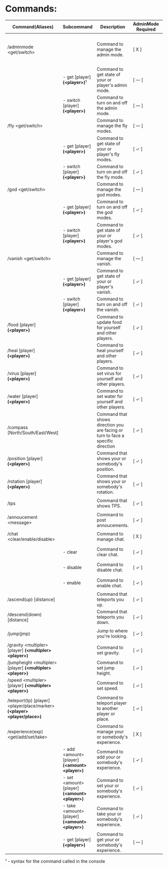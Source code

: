 ﻿
# Commands:

| Command(Aliases) | Subcommand | Description | AdminMode Required | Command Actor  |
|--|--|--|--|--|
| /adminmode \<get/switch\> |  | Command to manage the admin mode. | [ X ] | <pre><center>![unturned-ico](images/unturned.png)  ![console-ico](images/console.png)</center></pre> |
|  | - get [player] **(\<player\>)¹** | Command to get state of your or player's admin mode. | [ — ] | <pre><center>![unturned-ico](https://cdn2.steamgriddb.com/file/sgdb-cdn/icon/775a46e8c6d09ce5548db66cc249435c/32/32x32.png)  ![console-ico](https://img.icons8.com/glyph-neue/32/BF8264/console.png)</center></pre> |
|  | - switch [player] **(\<player\>)** | Command to turn on and off the admin mode. | [ — ] | <pre><center>![unturned-ico](https://cdn2.steamgriddb.com/file/sgdb-cdn/icon/775a46e8c6d09ce5548db66cc249435c/32/32x32.png)  ![console-ico](https://img.icons8.com/glyph-neue/32/BF8264/console.png)</center></pre> |
| /fly \<get/switch\> |  | Command to manage the fly modes. | [ — ] | <pre><center>![unturned-ico](https://cdn2.steamgriddb.com/file/sgdb-cdn/icon/775a46e8c6d09ce5548db66cc249435c/32/32x32.png)  ![console-ico](https://img.icons8.com/glyph-neue/32/BF8264/console.png)</center></pre> |
|  | - get [player] **(\<player\>)** | Command to get state of your or player's fly modes. | [ ✓ ] | <pre><center>![unturned-ico](https://cdn2.steamgriddb.com/file/sgdb-cdn/icon/775a46e8c6d09ce5548db66cc249435c/32/32x32.png)  ![console-ico](https://img.icons8.com/glyph-neue/32/BF8264/console.png)</center></pre> |
|  | - switch [player] **(\<player\>)** | Command to turn on and off the fly mode. | [ ✓ ] | <pre><center>![unturned-ico](https://cdn2.steamgriddb.com/file/sgdb-cdn/icon/775a46e8c6d09ce5548db66cc249435c/32/32x32.png)  ![console-ico](https://img.icons8.com/glyph-neue/32/BF8264/console.png)</center></pre> |
| /god \<get/switch\> |  | Command to manage the god modes. | [ — ] | <pre><center>![unturned-ico](https://cdn2.steamgriddb.com/file/sgdb-cdn/icon/775a46e8c6d09ce5548db66cc249435c/32/32x32.png)  ![console-ico](https://img.icons8.com/glyph-neue/32/BF8264/console.png)</center></pre> |
|  | - get [player] **(\<player\>)** | Command to turn on and off the god modes. | [ ✓ ] | <pre><center>![unturned-ico](https://cdn2.steamgriddb.com/file/sgdb-cdn/icon/775a46e8c6d09ce5548db66cc249435c/32/32x32.png)  ![console-ico](https://img.icons8.com/glyph-neue/32/BF8264/console.png)</center></pre> |
|  | - switch [player] **(\<player\>)** | Command to get state of your or player's god modes. | [ ✓ ] | <pre><center>![unturned-ico](https://cdn2.steamgriddb.com/file/sgdb-cdn/icon/775a46e8c6d09ce5548db66cc249435c/32/32x32.png)  ![console-ico](https://img.icons8.com/glyph-neue/32/BF8264/console.png)</center></pre> |
| /vanish \<get/switch\> |  | Command to manage the vanish. | [ — ] | <pre><center>![unturned-ico](https://cdn2.steamgriddb.com/file/sgdb-cdn/icon/775a46e8c6d09ce5548db66cc249435c/32/32x32.png)  ![console-ico](https://img.icons8.com/glyph-neue/32/BF8264/console.png)</center></pre> |
|  | - get [player] **(\<player\>)** | Command to get state of your or player's vanish. | [ ✓ ] | <pre><center>![unturned-ico](https://cdn2.steamgriddb.com/file/sgdb-cdn/icon/775a46e8c6d09ce5548db66cc249435c/32/32x32.png)  ![console-ico](https://img.icons8.com/glyph-neue/32/BF8264/console.png)</center></pre> |
|  | - switch [player] **(\<player\>)** | Command to turn on and off the vanish. | [ ✓ ] | <pre><center>![unturned-ico](https://cdn2.steamgriddb.com/file/sgdb-cdn/icon/775a46e8c6d09ce5548db66cc249435c/32/32x32.png)  ![console-ico](https://img.icons8.com/glyph-neue/32/BF8264/console.png)</center></pre> |
| /food [player] **(\<player\>)** |  | Command to update food for yourself and other players. | [ ✓ ] | <pre><center>![unturned-ico](https://cdn2.steamgriddb.com/file/sgdb-cdn/icon/775a46e8c6d09ce5548db66cc249435c/32/32x32.png)  ![console-ico](https://img.icons8.com/glyph-neue/32/BF8264/console.png)</center></pre> |
| /heal [player] **(\<player\>)** |  | Command to heal yourself and other players. | [ ✓ ] | <pre><center>![unturned-ico](https://cdn2.steamgriddb.com/file/sgdb-cdn/icon/775a46e8c6d09ce5548db66cc249435c/32/32x32.png)  ![console-ico](https://img.icons8.com/glyph-neue/32/BF8264/console.png)</center></pre> |
| /virus [player] **(\<player\>)** |  | Command to set virus for yourself and other players. | [ ✓ ] | <pre><center>![unturned-ico](https://cdn2.steamgriddb.com/file/sgdb-cdn/icon/775a46e8c6d09ce5548db66cc249435c/32/32x32.png)  ![console-ico](https://img.icons8.com/glyph-neue/32/BF8264/console.png)</center></pre> |
| /water [player] **(\<player\>)** |  | Command to set water for yourself and other players. | [ ✓ ] | <pre><center>![unturned-ico](https://cdn2.steamgriddb.com/file/sgdb-cdn/icon/775a46e8c6d09ce5548db66cc249435c/32/32x32.png)  ![console-ico](https://img.icons8.com/glyph-neue/32/BF8264/console.png)</center></pre> |
| /compass [North/South/East/West] |  | Command that shows direction you are facing or turn to face a specific direction | [ ✓ ] | <pre><center>![unturned-ico](https://cdn2.steamgriddb.com/file/sgdb-cdn/icon/775a46e8c6d09ce5548db66cc249435c/32/32x32.png)</center></pre> |
| /position [player] **(\<player\>)** |  | Command that shows your or somebody's position. | [ ✓ ] | <pre><center>![unturned-ico](https://cdn2.steamgriddb.com/file/sgdb-cdn/icon/775a46e8c6d09ce5548db66cc249435c/32/32x32.png)  ![console-ico](https://img.icons8.com/glyph-neue/32/BF8264/console.png)</center></pre> |
| /rotation [player] **(\<player\>)** |  | Command that shows your or somebody's rotation. | [ ✓ ] | <pre><center>![unturned-ico](https://cdn2.steamgriddb.com/file/sgdb-cdn/icon/775a46e8c6d09ce5548db66cc249435c/32/32x32.png)  ![console-ico](https://img.icons8.com/glyph-neue/32/BF8264/console.png)</center></pre> |
| /tps |  | Command that shows TPS. | [ ✓ ] | <pre><center>![unturned-ico](https://cdn2.steamgriddb.com/file/sgdb-cdn/icon/775a46e8c6d09ce5548db66cc249435c/32/32x32.png)  ![console-ico](https://img.icons8.com/glyph-neue/32/BF8264/console.png)</center></pre> |
| /annoucement \<message\> |  | Command to post annoucements. | [ ✓ ] | <pre><center>![unturned-ico](https://cdn2.steamgriddb.com/file/sgdb-cdn/icon/775a46e8c6d09ce5548db66cc249435c/32/32x32.png)  ![console-ico](https://img.icons8.com/glyph-neue/32/BF8264/console.png)</center></pre> |
| /chat \<clear/enable/disable\> |  | Command to manage chat. | [ X ] | <pre><center>![unturned-ico](https://cdn2.steamgriddb.com/file/sgdb-cdn/icon/775a46e8c6d09ce5548db66cc249435c/32/32x32.png)  ![console-ico](https://img.icons8.com/glyph-neue/32/BF8264/console.png)</center></pre> |
|  | - clear | Command to clear chat. | [ ✓ ] | <pre><center>![unturned-ico](https://cdn2.steamgriddb.com/file/sgdb-cdn/icon/775a46e8c6d09ce5548db66cc249435c/32/32x32.png)  ![console-ico](https://img.icons8.com/glyph-neue/32/BF8264/console.png)</center></pre> |
|  | - disable | Command to disable chat. | [ ✓ ] | <pre><center>![unturned-ico](https://cdn2.steamgriddb.com/file/sgdb-cdn/icon/775a46e8c6d09ce5548db66cc249435c/32/32x32.png)  ![console-ico](https://img.icons8.com/glyph-neue/32/BF8264/console.png)</center></pre> |
|  | - enable | Command to enable chat. | [ ✓ ] | <pre><center>![unturned-ico](https://cdn2.steamgriddb.com/file/sgdb-cdn/icon/775a46e8c6d09ce5548db66cc249435c/32/32x32.png)  ![console-ico](https://img.icons8.com/glyph-neue/32/BF8264/console.png)</center></pre> |
| /ascend(up) [distance] |  | Command that teleports you up. | [ ✓ ] | <pre><center>![unturned-ico](https://cdn2.steamgriddb.com/file/sgdb-cdn/icon/775a46e8c6d09ce5548db66cc249435c/32/32x32.png)</center></pre> |
| /descend(down) [distance] |  | Command that teleports you down. | [ ✓ ] | <pre><center>![unturned-ico](https://cdn2.steamgriddb.com/file/sgdb-cdn/icon/775a46e8c6d09ce5548db66cc249435c/32/32x32.png)</center></pre> |
| /jump(jmp) |  | Jump to where you're looking. | [ ✓ ] | <pre><center>![unturned-ico](https://cdn2.steamgriddb.com/file/sgdb-cdn/icon/775a46e8c6d09ce5548db66cc249435c/32/32x32.png)</center></pre> |
| /gravity \<multipler\> [player] **(\<multipler\> \<player\>)** |  | Command to set gravity. | [ ✓ ] | <pre><center>![unturned-ico](https://cdn2.steamgriddb.com/file/sgdb-cdn/icon/775a46e8c6d09ce5548db66cc249435c/32/32x32.png)  ![console-ico](https://img.icons8.com/glyph-neue/32/BF8264/console.png)</center></pre> |
| /jumpheight \<multipler\> [player] **(\<multipler\> \<player\>)** |  | Command to set jump height. | [ ✓ ] | <pre><center>![unturned-ico](https://cdn2.steamgriddb.com/file/sgdb-cdn/icon/775a46e8c6d09ce5548db66cc249435c/32/32x32.png)  ![console-ico](https://img.icons8.com/glyph-neue/32/BF8264/console.png)</center></pre> |
| /speed \<multipler\> [player] **(\<multipler\> \<player\>)** |  | Command to set speed. | [ ✓ ] | <pre><center>![unturned-ico](https://cdn2.steamgriddb.com/file/sgdb-cdn/icon/775a46e8c6d09ce5548db66cc249435c/32/32x32.png)  ![console-ico](https://img.icons8.com/glyph-neue/32/BF8264/console.png)</center></pre> |
| /teleport(tp) [player] \<player/place/marker\> **(\<player\> \<player/place\>)** |  | Command to teleport player to another player or place. | [ ✓ ] | <pre><center>![unturned-ico](https://cdn2.steamgriddb.com/file/sgdb-cdn/icon/775a46e8c6d09ce5548db66cc249435c/32/32x32.png)  ![console-ico](https://img.icons8.com/glyph-neue/32/BF8264/console.png)</center></pre> |
| /experience(exp) \<get/add/set/take\> |  | Command to manage your or somebody's experience. | [ X ] | <pre><center>![unturned-ico](https://cdn2.steamgriddb.com/file/sgdb-cdn/icon/775a46e8c6d09ce5548db66cc249435c/32/32x32.png)  ![console-ico](https://img.icons8.com/glyph-neue/32/BF8264/console.png)</center></pre> |
|  | - add \<amount\> [player] **(\<amount\> \<player\>)** | Command to add your or somebody's experience. | [ ✓ ] | <pre><center>![unturned-ico](https://cdn2.steamgriddb.com/file/sgdb-cdn/icon/775a46e8c6d09ce5548db66cc249435c/32/32x32.png)  ![console-ico](https://img.icons8.com/glyph-neue/32/BF8264/console.png)</center></pre> |
|  | - set \<amount\> [player] **(\<amount\> \<player\>)** | Command to set your or somebody's experience. | [ ✓ ] | <pre><center>![unturned-ico](https://cdn2.steamgriddb.com/file/sgdb-cdn/icon/775a46e8c6d09ce5548db66cc249435c/32/32x32.png)  ![console-ico](https://img.icons8.com/glyph-neue/32/BF8264/console.png)</center></pre> |
|  | - take \<amount\> [player] **(\<amount\> \<player\>)** | Command to take your or somebody's experience. | [ ✓ ] | <pre><center>![unturned-ico](https://cdn2.steamgriddb.com/file/sgdb-cdn/icon/775a46e8c6d09ce5548db66cc249435c/32/32x32.png)  ![console-ico](https://img.icons8.com/glyph-neue/32/BF8264/console.png)</center></pre> |
|  | - get [player] **(\<player\>)** | Command to get your or somebody's experience. | [ — ] | <pre><center>![unturned-ico](https://cdn2.steamgriddb.com/file/sgdb-cdn/icon/775a46e8c6d09ce5548db66cc249435c/32/32x32.png)  ![console-ico](https://img.icons8.com/glyph-neue/32/BF8264/console.png)</center></pre> |

¹ - syntax for the command called in the console
